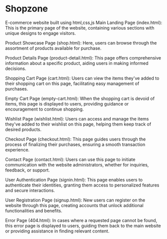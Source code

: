 # Shopzone
E-commerce website built using html,css,js
Main Landing Page (index.html): This is the primary page of the website, containing various sections with unique designs to engage visitors.

Product Showcase Page (shop.html): Here, users can browse through the assortment of products available for purchase.

Product Details Page (product-detail.html): This page offers comprehensive information about a specific product, aiding users in making informed decisions.

Shopping Cart Page (cart.html): Users can view the items they've added to their shopping cart on this page, facilitating easy management of purchases.

Empty Cart Page (empty-cart.html): When the shopping cart is devoid of items, this page is displayed to users, providing guidance or encouragement to continue shopping.

Wishlist Page (wishlist.html): Users can access and manage the items they've added to their wishlist on this page, helping them keep track of desired products.

Checkout Page (checkout.html): This page guides users through the process of finalizing their purchases, ensuring a smooth transaction experience.

Contact Page (contact.html): Users can use this page to initiate communication with the website administrators, whether for inquiries, feedback, or support.

User Authentication Page (signin.html): This page enables users to authenticate their identities, granting them access to personalized features and secure interactions.

User Registration Page (signup.html): New users can register on the website through this page, creating accounts that unlock additional functionalities and benefits.

Error Page (404.html): In cases where a requested page cannot be found, this error page is displayed to users, guiding them back to the main website or providing assistance in finding relevant content.
